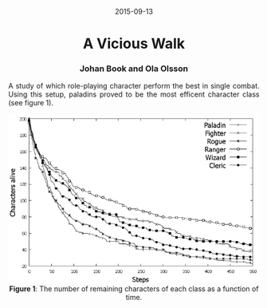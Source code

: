 <p align="center">2015-09-13</p>
<h1 align="center">A Vicious Walk</h1>
<h3 align="center">Johan Book and Ola Olsson</h3>

<p align="justify">
A study of which role-playing character perform the best in single combat. Using this setup, paladins proved to be the most efficent character class (see figure 1).
</p>

<p align="center">
<img src="https://raw.githubusercontent.com/JohanBook/vicious_walk/master/graph.png" alt="Graph">
<br>
 <b>Figure 1</b>: The number of remaining characters of each class as a function of time.
</p>
